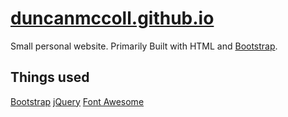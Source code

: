 # [duncanmccoll.github.io][d]

Small personal website.  Primarily Built with HTML and [Bootstrap][B].

## Things used
[Bootstrap][B]
[jQuery][J]
[Font Awesome][FA]



[J]:https://jquery.com
[B]:https://getbootstrap.com
[Ori]:http://oridomi.com
[FA]:http://fortawesome.github.io/Font-Awesome/icons
[d]:duncanmccoll.github.io
